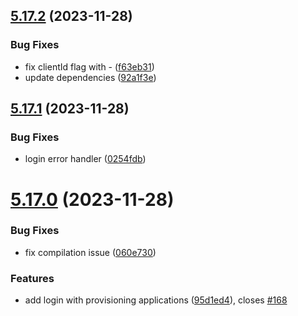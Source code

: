 ## [5.17.2](https://github.com/commercelayer/commercelayer-cli/compare/v5.17.1...v5.17.2) (2023-11-28)


### Bug Fixes

* fix clientId flag with - ([f63eb31](https://github.com/commercelayer/commercelayer-cli/commit/f63eb31d92c5397abecab6035971a911dadc48ee))
* update dependencies ([92a1f3e](https://github.com/commercelayer/commercelayer-cli/commit/92a1f3ec7c1fcb6ef0332c835acd5f63ad30811a))

## [5.17.1](https://github.com/commercelayer/commercelayer-cli/compare/v5.17.0...v5.17.1) (2023-11-28)


### Bug Fixes

* login error handler ([0254fdb](https://github.com/commercelayer/commercelayer-cli/commit/0254fdbc72a852484948cc6dc39e4b150fb7531e))

# [5.17.0](https://github.com/commercelayer/commercelayer-cli/compare/v5.16.0...v5.17.0) (2023-11-28)


### Bug Fixes

* fix compilation issue ([060e730](https://github.com/commercelayer/commercelayer-cli/commit/060e7303823c94f05085373dc60b5e6c95f776c7))


### Features

* add login with provisioning applications ([95d1ed4](https://github.com/commercelayer/commercelayer-cli/commit/95d1ed4cdb87254b78fba446227cfca0c34b0f69)), closes [#168](https://github.com/commercelayer/commercelayer-cli/issues/168)

